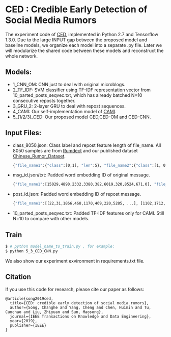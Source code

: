 # CED : Credible Early Detection of Social Media Rumors

The experiment code of [CED](http://114.215.64.60:8094/~chm/publications/tkde2019_CED.pdf), implemented in Python 2.7 and Tensorflow 1.3.0. 
Due to the large INPUT gap between the proposed model and baseline models, we organize each model into a separate .py file. Later we will modularize the shared code between these models and reconstruct the whole network.

## Models:
  - 1_CNN_OM: CNN just to deal with original microblogs.
  - 2_TF_IDF: SVM classifier using TF-IDF representation vector from 10_parted_posts_seqvec.txt, which has already batched N=10 consecutive reposts together.
  - 3_GRU_2: 2-layer GRU to deal with repost sequences.
  - 4_CAMI: Our self-implementation model of [CAMI](http://ir.ia.ac.cn/bitstream/173211/19743/1/ijcai17.pdf).
  - 5_(1/2/3)_CED: Our proposed model CED,CED-OM and CED-CNN.

## Input Files:
  - class_8050.json: Class label and repost feature length of file_name. All 8050 samples are from [Rumdect](http://alt.qcri.org/⇠wgao/data/rumdect.zip) and our published dataset [Chinese_Rumor_Dataset](https://github.com/thunlp/Chinese_Rumor_Dataset).
    ```sh
    {"file_name1":{"class":[0,1], "len":5}, "file_name2":{"class":[1, 0], "len":16}, ......}
    ```
  - msg_id.json/txt: Padded word embedding ID of original message.
    ```sh
    {"file_name1":[15029,4890,2332,3380,382,6019,320,8524,671,0], "file_name2":[2003,60,1390,0,0,0,0,0,0,0], ......}
    ```
  - post_id.json: Padded word embedding ID of repost message. 
    ```sh
    {"file_name1":[[22,31,1866,468,1170,469,220,5285, ...], [1102,1712,1304,930,127,1712,193,22, ...], ...], "file_name2":[[...], [...], ...].shape = [Padded length of N reposts' words, Corresponding "len" in class_8050.json], ......}
    ```
  - 10_parted_posts_seqvec.txt: Padded TF-IDF features only for CAMI. Still N=10 to compare with other models.

## Train
```sh
$ # python model_name_to_train.py , for example:
$ python 5_3_CED_CNN.py
```

We also show our experiment exvironment in requirements.txt file.

## Citation

If you use this code for research, please cite our paper as follows:

```
@article{song2019ced,
  title={CED: credible early detection of social media rumors},
  author={Song, Changhe and Yang, Cheng and Chen, Huimin and Tu, Cunchao and Liu, Zhiyuan and Sun, Maosong},
  journal={IEEE Transactions on Knowledge and Data Engineering},
  year={2019},
  publisher={IEEE}
}
```
